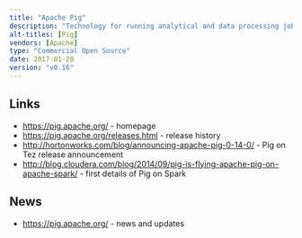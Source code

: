 ```yaml
---
title: "Apache Pig"
description: "Technology for running analytical and data processing jobs against data in Hadoop.  Jobs are written in Pig Latin (a custom procedural language that can be extended using user defined functions in a range of languages), which is then translated into Map Reduce or Tez (with Spark in development) for execution.  Supports both a batch mode for running pre-defined scripts and an interactive mode, and connectors for reading and writing to HBase and Accumulo as well as HDFS.  Originally developed at Yahoo in 2006 before being donated to the Apache Foundation in October 2007.  Graduated as an Hadoop sub-project in October 2008, before becoming a top level project in September 2010.  Although has not had a v1.0 release, has been production quality for many years.  Commercial support available as part of most Hadoop distributions"
alt-titles: [Pig]
vendors: [Apache]
type: "Commercial Open Source"
date: 2017-01-20
version: "v0.16"
---
```

## Links

* <https://pig.apache.org/> - homepage
* <https://pig.apache.org/releases.html> - release history
* <http://hortonworks.com/blog/announcing-apache-pig-0-14-0/> - Pig on Tez release announcement
* <http://blog.cloudera.com/blog/2014/09/pig-is-flying-apache-pig-on-apache-spark/> - first details of Pig on Spark

## News

* <https://pig.apache.org/> - news and updates